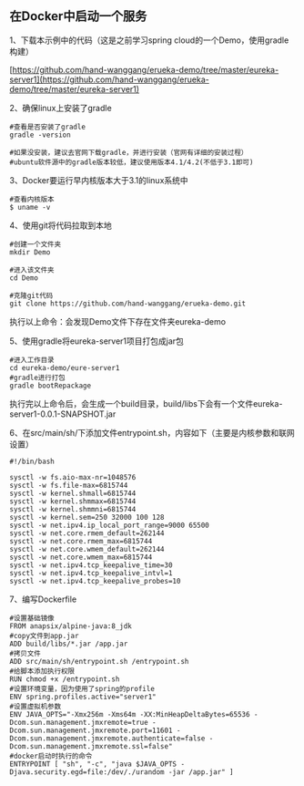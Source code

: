 ## 在Docker中启动一个服务

1、下载本示例中的代码（这是之前学习spring cloud的一个Demo，使用gradle构建）

[https://github.com/hand-wanggang/erueka-demo/tree/master/eureka-server1](https://github.com/hand-wanggang/erueka-demo/tree/master/eureka-server1)

2、确保linux上安装了gradle

```
#查看是否安装了gradle
gradle -version

#如果没安装，建议去官网下载gradle，并进行安装（官网有详细的安装过程）
#ubuntu软件源中的gradle版本较低，建议使用版本4.1/4.2(不低于3.1即可)
```

3、Docker要运行早内核版本大于3.1的linux系统中

```
#查看内核版本
$ uname -v
```

4、使用git将代码拉取到本地

```
#创建一个文件夹
mkdir Demo

#进入该文件夹
cd Demo

#克隆git代码
git clone https://github.com/hand-wanggang/erueka-demo.git
```

执行以上命令：会发现Demo文件下存在文件夹eureka-demo

5、使用gradle将eureka-server1项目打包成jar包

```
#进入工作目录
cd eureka-demo/eure-server1
#gradle进行打包
gradle bootRepackage
```

执行完以上命令后，会生成一个build目录，build/libs下会有一个文件eureka-server1-0.0.1-SNAPSHOT.jar

6、在src/main/sh/下添加文件entrypoint.sh，内容如下（主要是内核参数和联网设置）

```
#!/bin/bash

sysctl -w fs.aio-max-nr=1048576
sysctl -w fs.file-max=6815744
sysctl -w kernel.shmall=6815744
sysctl -w kernel.shmmax=6815744
sysctl -w kernel.shmmni=6815744
sysctl -w kernel.sem=250 32000 100 128
sysctl -w net.ipv4.ip_local_port_range=9000 65500
sysctl -w net.core.rmem_default=262144
sysctl -w net.core.rmem_max=6815744
sysctl -w net.core.wmem_default=262144
sysctl -w net.core.wmem_max=6815744
sysctl -w net.ipv4.tcp_keepalive_time=30
sysctl -w net.ipv4.tcp_keepalive_intvl=1
sysctl -w net.ipv4.tcp_keepalive_probes=10
```

7、编写Dockerfile

```
#设置基础镜像
FROM anapsix/alpine-java:8_jdk
#copy文件到app.jar
ADD build/libs/*.jar /app.jar
#拷贝文件
ADD src/main/sh/entrypoint.sh /entrypoint.sh
#给脚本添加执行权限
RUN chmod +x /entrypoint.sh
#设置环境变量，因为使用了spring的profile
ENV spring.profiles.active="server1"
#设置虚拟机参数
ENV JAVA_OPTS="-Xmx256m -Xms64m -XX:MinHeapDeltaBytes=65536 -Dcom.sun.management.jmxremote=true -Dcom.sun.management.jmxremote.port=11601 -Dcom.sun.management.jmxremote.authenticate=false -Dcom.sun.management.jmxremote.ssl=false"
#docker启动时执行的命令
ENTRYPOINT [ "sh", "-c", "java $JAVA_OPTS -Djava.security.egd=file:/dev/./urandom -jar /app.jar" ]
```



